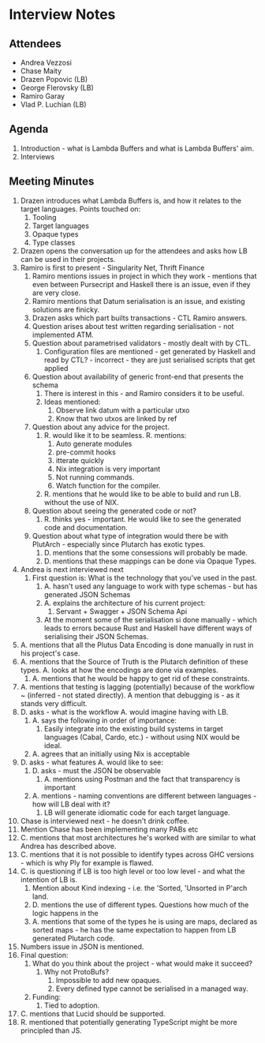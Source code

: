 # Interview Notes

## Attendees

- Andrea Vezzosi
- Chase Maity
- Drazen Popovic (LB)
- George Flerovsky (LB)
- Ramiro Garay
- Vlad P. Luchian (LB)

## Agenda

1. Introduction - what is Lambda Buffers and what is Lambda Buffers' aim.
2. Interviews

## Meeting Minutes

1. Drazen introduces what Lambda Buffers is, and how it relates to the target languages. Points touched on:
    1. Tooling
    2. Target languages
    3. Opaque types
    4. Type classes
2. Drazen opens the conversation up for the attendees and asks how LB can be used in their projects.
3. Ramiro is first to present - Singularity Net, Thrift Finance
    1. Ramiro mentions issues in project in which they work - mentions that even between Pursecript and Haskell there is an issue, even if they are very close.
    2. Ramiro mentions that Datum serialisation is an issue, and existing solutions are finicky.
    3. Drazen asks which part builts transactions - CTL Ramiro answers.
    4. Question arises about test written regarding serialisation - not implemented ATM.
    5. Question about parametrised validators - mostly dealt with by CTL.
        1. Configuration files are mentioned - get generated by Haskell and read by CTL? - incorrect - they are just serialised scripts that get applied
    6. Question about availability of generic front-end that presents the schema
        1. There is interest in this - and Ramiro considers it to be useful.
        2. Ideas mentioned:
            1. Observe link datum with a particular utxo
            2. Know that two utxos are linked by ref
    7. Question about any advice for the project.
        1. R. would like it to be seamless. R. mentions:
            1. Auto generate modules
            2. pre-commit hooks
            3. itterate quickly
            4. Nix integration is very important
            5. Not running commands.
            6. Watch function for the compiler.
        2. R. mentions that he would like to be able to build and run LB. without the use of NIX.
    8. Question about seeing the generated code or not?
        1. R. thinks yes - important. He would like to see the generated code and documentation.
    9. Question about what type of integration would there be with PlutArch - especially since Plutarch has exotic types.
        1. D. mentions that the some consessions will probably be made.
        2. D. mentions that these mappings can be done via Opaque Types.
4. Andrea is next interviewed next
    1. First question is: What is the technology that you've used in the past.
        1. A. hasn't used any language to work with type schemas - but has generated JSON Schemas
        2. A. explains the architecture of his current project:
            1. Servant + Swagger + JSON Schema Api
        3. At the moment some of the serialisation si done manually - which leads to errors because Rust and Haskell have different ways of serialising their JSON Schemas.
5. A. mentions that all the Plutus Data Encoding is done manually in rust in his project's case.
6. A. mentions that the Source of Truth is the Plutarch definition of these types. A. looks at how the encodings are done via examples.
    1. A. mentions that he would be happy to get rid of these constraints.
7. A. mentions that testing is lagging (potentially) because of the workflow ~ (inferred - not stated directly). A mention that debugging is - as it stands very difficult.
8. D. asks - what is the workflow A. would imagine having with LB.
    1. A. says the following in order of importance:
        1. Easily integrate into the existing build systems in target languages (Cabal, Cardo, etc.) - without using NIX would be ideal.
    2. A. agrees that an initially using Nix is acceptable
9. D. asks - what features A. would like to see:
    1. D. asks - must the JSON be observable
        1. A. mentions using Postman and the fact that transparency is important
    2. A. mentions - naming conventions are different between languages - how will LB deal with it?
        1. LB will generate idiomatic code for each target language.
10. Chase is interviewed next - he doesn't drink coffee.
11. Mention Chase has been implementing many PABs etc
12. C. mentions that most architectures he's worked with are similar to what Andrea has described above.
13. C. mentions that it is not possible to identify types across GHC versions - which is why Ply for example is flawed.
14. C. is questioning if LB is too high level or too low level - and what the intention of LB is.
    1. Mention about Kind indexing - i.e. the 'Sorted, 'Unsorted in P'arch land.
    2. D. mentions the use of different types. Questions how much of the logic happens in the
    3. A. mentions that some of the types he is using are maps, declared as sorted maps - he has the same expectation to happen from LB generated Plutarch code.
15. Numbers issue in JSON is mentioned.
16. Final question:
    1. What do you think about the project - what would make it succeed?
        1. Why not ProtoBufs?
            1. Impossible to add new opaques.
            2. Every defined type cannot be serialised in a managed way.
    2. Funding:
        1. Tied to adoption.
17. C. mentions that Lucid should be supported.
18. R. mentioned that potentially generating TypeScript might be more principled than JS.
